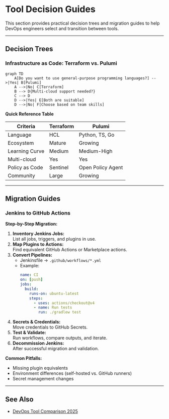 # Tool Decision Guides

This section provides practical decision trees and migration guides to help DevOps engineers select and transition between tools.

---

## Decision Trees

### Infrastructure as Code: Terraform vs. Pulumi

```mermaid
graph TD
    A[Do you want to use general-purpose programming languages?] -->|Yes| B[Pulumi]
    A -->|No| C[Terraform]
    B --> D{Multi-cloud support needed?}
    C --> D
    D -->|Yes| E[Both are suitable]
    D -->|No| F[Choose based on team skills]
```

**Quick Reference Table**

| Criteria                | Terraform        | Pulumi           |
|-------------------------|------------------|------------------|
| Language                | HCL              | Python, TS, Go   |
| Ecosystem               | Mature           | Growing          |
| Learning Curve          | Medium           | Medium-High      |
| Multi-cloud             | Yes              | Yes              |
| Policy as Code          | Sentinel         | Open Policy Agent |
| Community               | Large            | Growing          |

---

## Migration Guides

### Jenkins to GitHub Actions

**Step-by-Step Migration:**

1. **Inventory Jenkins Jobs:**  
   List all jobs, triggers, and plugins in use.
2. **Map Plugins to Actions:**  
   Find equivalent GitHub Actions or Marketplace actions.
3. **Convert Pipelines:**  
   - Jenkinsfile → `.github/workflows/*.yml`
   - Example:
     ```yaml
     name: CI
     on: [push]
     jobs:
       build:
         runs-on: ubuntu-latest
         steps:
           - uses: actions/checkout@v4
           - name: Run tests
             run: ./gradlew test
     ```
4. **Secrets & Credentials:**  
   Move credentials to GitHub Secrets.
5. **Test & Validate:**  
   Run workflows, compare outputs, and iterate.
6. **Decommission Jenkins:**  
   After successful migration and validation.

**Common Pitfalls:**
- Missing plugin equivalents
- Environment differences (self-hosted vs. GitHub runners)
- Secret management changes

---

## See Also

- [DevOps Tool Comparison 2025](pages/reference/tool-comparison.md)